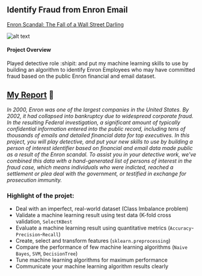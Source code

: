 ## Identify Fraud from Enron Email

[Enron Scandal: The Fall of a Wall Street Darling](http://www.investopedia.com/updates/enron-scandal-summary/)

![alt text](http://media.economist.com/sites/default/files/cf_images/GA/2002w04/CGA229.gif)

#### Project Overview

Played detective role :shipit: and put my machine learning skills to use by building an algorithm to identify Enron Employees who may have committed fraud based on the public Enron financial and email dataset.

## [My Report](https://ashish25.github.io/ML_Spam_Detection/) :link:

_In 2000, Enron was one of the largest companies in the United States. By 2002, it had collapsed into bankruptcy due to widespread corporate fraud. In the resulting Federal investigation, a significant amount of typically confidential information entered into the public record, including tens of thousands of emails and detailed financial data for top executives. In this project, you will play detective, and put your new skills to use by building a person of interest identifier based on financial and email data made public as a result of the Enron scandal. To assist you in your detective work, we've combined this data with a hand-generated list of persons of interest in the fraud case, which means individuals who were indicted, reached a settlement or plea deal with the government, or testified in exchange for prosecution immunity._


### Highlight of the projet:

* Deal with an imperfect, real-world dataset (Class Imbalance problem)
* Validate a machine learning result using test data (K-fold cross validation, `SelectKBest`
* Evaluate a machine learning result using quantitative metrics (`Accuracy`-`Precision`-`Recall`)
* Create, select and transform features (`sklearn.preprocessing`)
* Compare the performance of few machine learning algorithms (`Naive Bayes`, `SVM`, `DecisionTree`)
* Tune machine learning algorithms for maximum performance
* Communicate your machine learning algorithm results clearly
